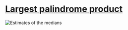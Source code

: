 # [Largest palindrome product][0]

![Estimates of the medians][1]

[0]: https://projecteuler.net/problem=4
[1]: https://rawgit.com/japaric/euler_criterion.rs/master/plots/004.svg
